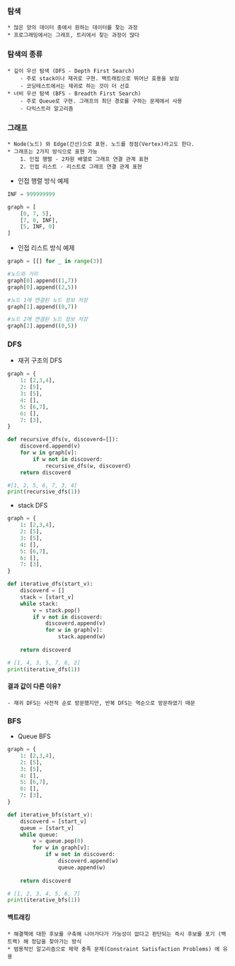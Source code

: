### 탐색
    * 많은 양의 데이터 중에서 원하는 데이터를 찾는 과정
    * 프로그래밍에서는 그래프, 트리에서 찾는 과정이 많다

### 탐색의 종류
    * 깊이 우선 탐색 (DFS - Depth First Search)
        - 주로 stack이나 재귀로 구현. 백트래킹으로 뛰어난 효용을 보임
        - 코딩테스트에서는 재귀로 하는 것이 더 선호
    * 너비 우선 탐색 (BFS - Breadth First Search)
        - 주로 Queue로 구현. 그래프의 최단 경로를 구하는 문제에서 사용
        - 다익스트라 알고리즘

### 그래프
    * Node(노드) 와 Edge(간선)으로 표현. 노드를 정점(Vertex)라고도 한다.
    * 그래프는 2가지 방식으로 표현 가능
        1. 인접 행렬 - 2차원 배열로 그래프 연결 관계 표현
        2. 인접 리스트 - 리스트로 그래프 연결 관계 표현

* 인접 행렬 방식 예제

~~~python
INF = 999999999

graph = [
    [0, 7, 5],
    [7, 0, INF],
    [5, INF, 0]
]
~~~

* 인접 리스트 방식 예제

~~~python
graph = [[] for _ in range(3)]

#노드와 거리
graph[0].append((1,7))
graph[0].append((2,5))

#노드 1에 연결된 노드 정보 저장
graph[1].append((0,7))

#노드 2에 연결된 노드 정보 저장
graph[2].append((0,5))
~~~

### DFS

* 재귀 구조의 DFS
~~~python
graph = {
    1: [2,3,4],
    2: [5],
    3: [5],
    4: [],
    5: [6,7],
    6: [],
    7: [3],
}

def recursive_dfs(v, discoverd=[]):
    discoverd.append(v)
    for w in graph[v]:
        if w not in discoverd:
            recursive_dfs(w, discoverd)
    return discoverd

#[1, 2, 5, 6, 7, 3, 4]
print(recursive_dfs(1))
~~~

* stack DFS
~~~python
graph = {
    1: [2,3,4],
    2: [5],
    3: [5],
    4: [],
    5: [6,7],
    6: [],
    7: [3],
}

def iterative_dfs(start_v):
    discoverd = []
    stack = [start_v]
    while stack:
        v = stack.pop()
        if v not in discoverd:
            discoverd.append(v)
            for w in graph[v]:
                stack.append(w)
                
    return discoverd

# [1, 4, 3, 5, 7, 6, 2]
print(iterative_dfs(1))
~~~

#### 결과 값이 다른 이유?
    - 재귀 DFS는 사전적 순로 방문했지만, 반복 DFS는 역순으로 방문하였기 때문
    
### BFS

* Queue BFS
~~~python
graph = {
    1: [2,3,4],
    2: [5],
    3: [5],
    4: [],
    5: [6,7],
    6: [],
    7: [3],
}

def iterative_bfs(start_v):
    discoverd = [start_v]
    queue = [start_v]
    while queue:
        v = queue.pop(0)
        for w in graph[v]:
            if w not in discoverd:
                discoverd.append(w)
                queue.append(w)
              
    return discoverd

# [1, 2, 3, 4, 5, 6, 7]
print(iterative_bfs(1))
~~~

#### 백트래킹
    * 해결책에 대한 후보를 구축해 나아가다가 가능성이 없다고 판단되는 즉시 후보를 포기 (백트랙) 해 정답을 찾아가는 방식
    * 범용적인 알고리즘으로 제약 충족 문제(Constraint Satisfaction Problems) 에 유용

